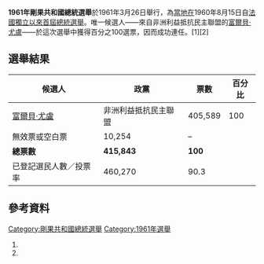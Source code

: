 **1961年剛果共和國總統選舉**於1961年3月26日舉行，為[當地在](https://zh.wikipedia.org/wiki/剛果共和國 "wikilink")1960年8月15日自[法國獨立以來首屆總統選舉](https://zh.wikipedia.org/wiki/法國 "wikilink")。唯一候選人——來自非洲利益抵抗民主聯盟的[富爾貝·尤盧](https://zh.wikipedia.org/wiki/富爾貝·尤盧 "wikilink")——於這次選舉中獲得百分之100選票，因而成功連任。\[1\]\[2\]

## 選舉結果

| 候選人                                                       | 政黨          | 票數      | 百分比 |
| --------------------------------------------------------- | ----------- | ------- | --- |
| [富爾貝·尤盧](https://zh.wikipedia.org/wiki/富爾貝·尤盧 "wikilink") | 非洲利益抵抗民主聯盟  | 405,589 | 100 |
| 無效票或空白票                                                   | 10,254      | –       |     |
| **總票數**                                                   | **415,843** | **100** |     |
| 已登記選民人數／投票率                                               | 460,270     | 90.3    |     |

## 參考資料

[Category:剛果共和國總統選舉](https://zh.wikipedia.org/wiki/Category:剛果共和國總統選舉 "wikilink")
[Category:1961年選舉](https://zh.wikipedia.org/wiki/Category:1961年選舉 "wikilink")

1.
2.